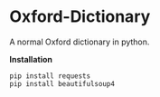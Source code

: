 # Oxford-Dictionary
A normal Oxford dictionary in python.

**Installation**
```
pip install requests
pip install beautifulsoup4
```
